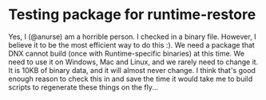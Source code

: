 # Testing package for runtime-restore

Yes, I (@anurse) am a horrible person. I checked in a binary file. However, I believe it to be the most efficient way to do this :). We need a package that DNX cannot build (once with Runtime-specific binaries) at this time. We need to use it on Windows, Mac and Linux, and we rarely need to change it. It is 10KB of binary data, and it will almost never change. I think that's good enough reason to check this in and save the time it would take me to build scripts to regenerate these things on the fly...
